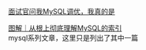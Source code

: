 [面试官问我MySQL调优，我真的是](https://www.cnblogs.com/Java3y/p/15396099.html)  

[图解｜从根上彻底理解MySQL的索引](https://www.cnblogs.com/chanmufeng/p/15992676.html)  
mysql系列文章，这里只是列出了其中一篇